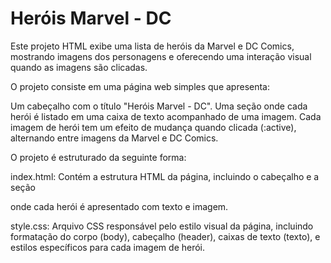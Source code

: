 # Heróis Marvel - DC
Este projeto HTML exibe uma lista de heróis da Marvel e DC Comics, mostrando imagens dos personagens e oferecendo uma interação visual quando as imagens são clicadas.

O projeto consiste em uma página web simples que apresenta:

Um cabeçalho com o título "Heróis Marvel - DC".
Uma seção onde cada herói é listado em uma caixa de texto acompanhado de uma imagem.
Cada imagem de herói tem um efeito de mudança quando clicada (:active), alternando entre imagens da Marvel e DC Comics.

O projeto é estruturado da seguinte forma:

index.html: Contém a estrutura HTML da página, incluindo o cabeçalho e a seção <section> onde cada herói é apresentado com texto e imagem.

style.css: Arquivo CSS responsável pelo estilo visual da página, incluindo formatação do corpo (body), cabeçalho (header), caixas de texto (texto), e estilos específicos para cada imagem de herói.
